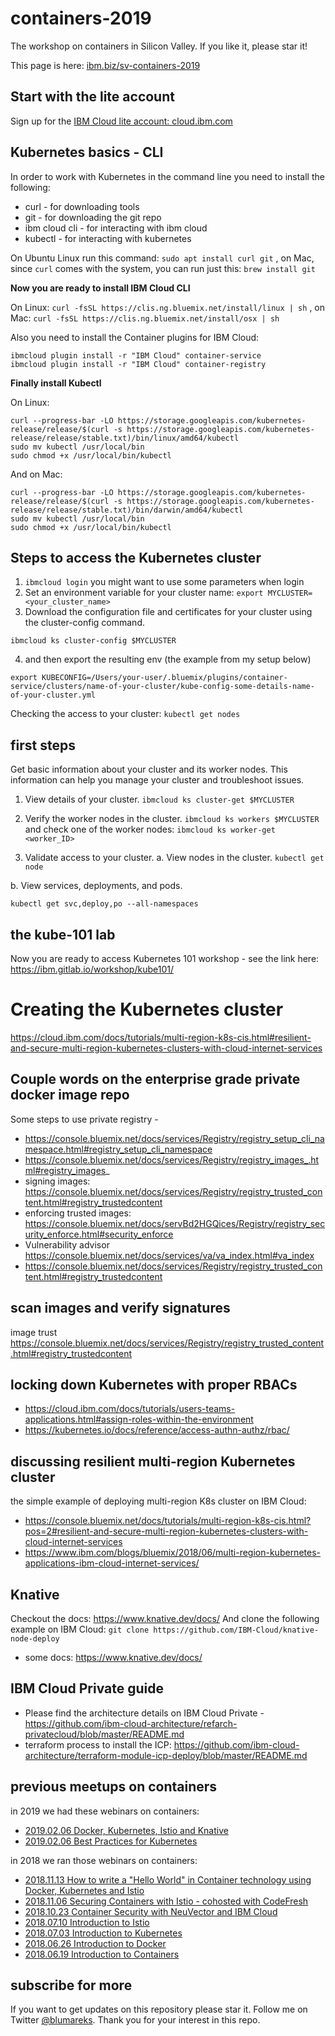 # containers-2019
The workshop on containers in Silicon Valley. If you like it, please star it!

This page is here:
[ibm.biz/sv-containers-2019](http://ibm.biz/sv-containers-2019)

## Start with the lite account

Sign up for the [IBM Cloud lite account: cloud.ibm.com](https://ibm.biz/Bdzm8w)

## Kubernetes basics - CLI

In order to work with Kubernetes in the command line you need to install the following:
- curl - for downloading tools
- git - for downloading the git repo
- ibm cloud cli - for interacting with ibm cloud
- kubectl - for interacting with kubernetes

On Ubuntu Linux run this command: `sudo apt install curl git` ,
on Mac, since `curl` comes with the system, you can run just this: `brew install git`

**Now you are ready to install IBM Cloud CLI**

On Linux: `curl -fsSL https://clis.ng.bluemix.net/install/linux | sh` ,
on Mac: `curl -fsSL https://clis.ng.bluemix.net/install/osx | sh`

Also you need to install the Container plugins for IBM Cloud:
```shell
ibmcloud plugin install -r "IBM Cloud" container-service
ibmcloud plugin install -r "IBM Cloud" container-registry
```

**Finally install Kubectl**

On Linux:

```
curl --progress-bar -LO https://storage.googleapis.com/kubernetes-release/release/$(curl -s https://storage.googleapis.com/kubernetes-release/release/stable.txt)/bin/linux/amd64/kubectl
sudo mv kubectl /usr/local/bin
sudo chmod +x /usr/local/bin/kubectl
```

And on Mac:

```
curl --progress-bar -LO https://storage.googleapis.com/kubernetes-release/release/$(curl -s https://storage.googleapis.com/kubernetes-release/release/stable.txt)/bin/darwin/amd64/kubectl
sudo mv kubectl /usr/local/bin
sudo chmod +x /usr/local/bin/kubectl
```

## Steps to access the Kubernetes cluster

1. `ibmcloud login` you might want to use some parameters when login
2. Set an environment variable for your cluster name: `export MYCLUSTER=<your_cluster_name>`
3. Download the configuration file and certificates for your cluster using the cluster-config command.

```
ibmcloud ks cluster-config $MYCLUSTER
```

4. and then export the resulting env (the example from my setup below)
```
export KUBECONFIG=/Users/your-user/.bluemix/plugins/container-service/clusters/name-of-your-cluster/kube-config-some-details-name-of-your-cluster.yml
```

Checking the access to your cluster: `kubectl get nodes`

## first steps

Get basic information about your cluster and its worker nodes. This information can help you manage your cluster and troubleshoot issues.

1. View details of your cluster. `ibmcloud ks cluster-get $MYCLUSTER`
2. Verify the worker nodes in the cluster. `ibmcloud ks workers $MYCLUSTER`
and check one of the worker nodes: `ibmcloud ks worker-get <worker_ID>`

3. Validate access to your cluster.
a. View nodes in the cluster. `kubectl get node`

b. View services, deployments, and pods.

`kubectl get svc,deploy,po --all-namespaces`

## the kube-101 lab
Now you are ready to access Kubernetes 101 workshop - see the link here: https://ibm.gitlab.io/workshop/kube101/


# Creating the Kubernetes cluster
https://cloud.ibm.com/docs/tutorials/multi-region-k8s-cis.html#resilient-and-secure-multi-region-kubernetes-clusters-with-cloud-internet-services


## Couple words on the enterprise grade private docker image repo
Some steps to use private registry  - 

- https://console.bluemix.net/docs/services/Registry/registry_setup_cli_namespace.html#registry_setup_cli_namespace
- https://console.bluemix.net/docs/services/Registry/registry_images_.html#registry_images_
- signing images: https://console.bluemix.net/docs/services/Registry/registry_trusted_content.html#registry_trustedcontent
- enforcing trusted images: https://console.bluemix.net/docs/servBd2HGQices/Registry/registry_security_enforce.html#security_enforce
- Vulnerability advisor https://console.bluemix.net/docs/services/va/va_index.html#va_index
- https://console.bluemix.net/docs/services/Registry/registry_trusted_content.html#registry_trustedcontent

## scan images and verify signatures
image trust https://console.bluemix.net/docs/services/Registry/registry_trusted_content.html#registry_trustedcontent

## locking down Kubernetes with proper RBACs 
- https://cloud.ibm.com/docs/tutorials/users-teams-applications.html#assign-roles-within-the-environment
- https://kubernetes.io/docs/reference/access-authn-authz/rbac/

## discussing resilient multi-region Kubernetes cluster
the simple example of deploying multi-region K8s cluster on IBM Cloud: 
- https://console.bluemix.net/docs/tutorials/multi-region-k8s-cis.html?pos=2#resilient-and-secure-multi-region-kubernetes-clusters-with-cloud-internet-services
- https://www.ibm.com/blogs/bluemix/2018/06/multi-region-kubernetes-applications-ibm-cloud-internet-services/

## Knative
Checkout the docs: https://www.knative.dev/docs/
And clone the following example on IBM Cloud: ```git clone https://github.com/IBM-Cloud/knative-node-deploy```
- some docs: https://www.knative.dev/docs/

## IBM Cloud Private guide
- Please find the architecture details on IBM Cloud Private -  https://github.com/ibm-cloud-architecture/refarch-privatecloud/blob/master/README.md
- terraform process to install the ICP: https://github.com/ibm-cloud-architecture/terraform-module-icp-deploy/blob/master/README.md

## previous meetups on containers
in 2019 we had these webinars on containers:
- [2019.02.06 Docker, Kubernetes, Istio and Knative](https://www.crowdcast.io/e/docker-kubernetes-istio)
- [2019.02.06 Best Practices for Kubernetes](https://www.crowdcast.io/e/best-practices-for-2/register)

in 2018 we ran those webinars on containers:
- [2018.11.13 How to write a "Hello World" in Container technology using Docker, Kubernetes and Istio](https://www.crowdcast.io/e/how-to-write-a-hello/register)
- [2018.11.06 Securing Containers with Istio - cohosted with CodeFresh](https://www.crowdcast.io/e/online-meetup-securing/register)
- [2018.10.23 Container Security with NeuVector and IBM Cloud](https://www.crowdcast.io/e/container-security-with/register)
- [2018.07.10 Introduction to Istio](https://www.crowdcast.io/e/introduction-to-istio/register)
- [2018.07.03 Introduction to Kubernetes](https://www.crowdcast.io/e/introduction-to-3/register)
- [2018.06.26 Introduction to Docker](https://www.crowdcast.io/e/introduction-to-docker/register)
- [2018.06.19 Introduction to Containers](https://www.crowdcast.io/e/introduction-to-2/register)

## subscribe for more
If you want to get updates on this repository please star it. Follow me on Twitter [@blumareks](https://twitter.com/blumareks). Thank you for your interest in this repo.
